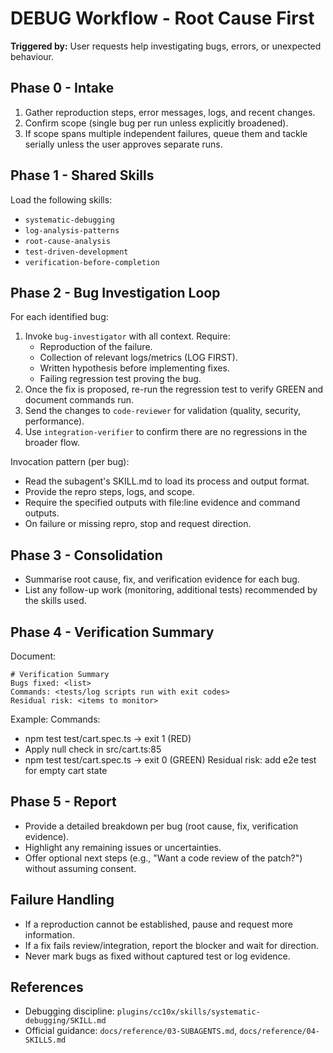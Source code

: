 # DEBUG Workflow - Root Cause First

**Triggered by:** User requests help investigating bugs, errors, or unexpected behaviour.

## Phase 0 - Intake
1. Gather reproduction steps, error messages, logs, and recent changes.
2. Confirm scope (single bug per run unless explicitly broadened).
3. If scope spans multiple independent failures, queue them and tackle serially unless the user approves separate runs.

## Phase 1 - Shared Skills
Load the following skills:
- `systematic-debugging`
- `log-analysis-patterns`
- `root-cause-analysis`
- `test-driven-development`
- `verification-before-completion`

## Phase 2 - Bug Investigation Loop
For each identified bug:
1. Invoke `bug-investigator` with all context. Require:
   - Reproduction of the failure.
   - Collection of relevant logs/metrics (LOG FIRST).
   - Written hypothesis before implementing fixes.
   - Failing regression test proving the bug.
2. Once the fix is proposed, re-run the regression test to verify GREEN and document commands run.
3. Send the changes to `code-reviewer` for validation (quality, security, performance).
4. Use `integration-verifier` to confirm there are no regressions in the broader flow.

Invocation pattern (per bug):
- Read the subagent's SKILL.md to load its process and output format.
- Provide the repro steps, logs, and scope.
- Require the specified outputs with file:line evidence and command outputs.
- On failure or missing repro, stop and request direction.

## Phase 3 - Consolidation
- Summarise root cause, fix, and verification evidence for each bug.
- List any follow-up work (monitoring, additional tests) recommended by the skills used.

## Phase 4 - Verification Summary
Document:
```
# Verification Summary
Bugs fixed: <list>
Commands: <tests/log scripts run with exit codes>
Residual risk: <items to monitor>
```

Example:
Commands:
- npm test test/cart.spec.ts -> exit 1 (RED)
- Apply null check in src/cart.ts:85
- npm test test/cart.spec.ts -> exit 0 (GREEN)
Residual risk: add e2e test for empty cart state

## Phase 5 - Report
- Provide a detailed breakdown per bug (root cause, fix, verification evidence).
- Highlight any remaining issues or uncertainties.
- Offer optional next steps (e.g., "Want a code review of the patch?") without assuming consent.

## Failure Handling
- If a reproduction cannot be established, pause and request more information.
- If a fix fails review/integration, report the blocker and wait for direction.
- Never mark bugs as fixed without captured test or log evidence.

## References
- Debugging discipline: `plugins/cc10x/skills/systematic-debugging/SKILL.md`
- Official guidance: `docs/reference/03-SUBAGENTS.md`, `docs/reference/04-SKILLS.md`
